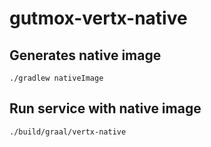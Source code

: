 # gutmox-vertx-native

## Generates native image

```
./gradlew nativeImage 
```

## Run service with native image

```
./build/graal/vertx-native   
```
